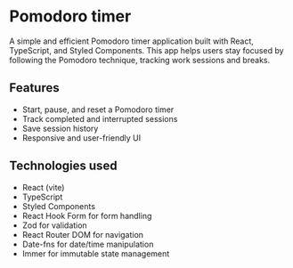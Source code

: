 # Pomodoro timer
A simple and efficient Pomodoro timer application built with React, TypeScript, and Styled Components. This app helps users stay focused by following the Pomodoro technique, tracking work sessions and breaks.

## Features
- Start, pause, and reset a Pomodoro timer
- Track completed and interrupted sessions
- Save session history
- Responsive and user-friendly UI

## Technologies used
- React (vite)
- TypeScript
- Styled Components
- React Hook Form for form handling
- Zod for validation
- React Router DOM for navigation
- Date-fns for date/time manipulation
- Immer for immutable state management
